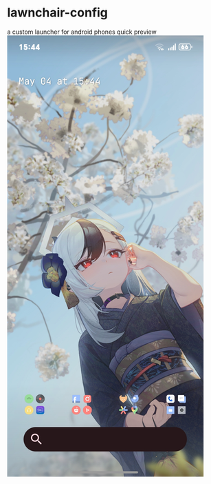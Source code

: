 # lawnchair-config
a custom launcher for android phones
quick preview
![alt text](https://github.com/Xgameisdabest/lawnchair-config/blob/main/preview_image.jpg?raw=true)
